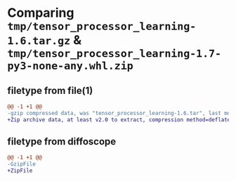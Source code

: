 # Comparing `tmp/tensor_processor_learning-1.6.tar.gz` & `tmp/tensor_processor_learning-1.7-py3-none-any.whl.zip`

## filetype from file(1)

```diff
@@ -1 +1 @@
-gzip compressed data, was "tensor_processor_learning-1.6.tar", last modified: Tue May 16 03:57:39 2023, max compression
+Zip archive data, at least v2.0 to extract, compression method=deflate
```

## filetype from diffoscope

```diff
@@ -1 +1 @@
-GzipFile
+ZipFile
```

